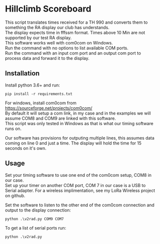# Hillclimb Scoreboard
This script translates times received for a TH 990 and converts them to something the RA display our club has understands.  
The display expects time in fffssm format. Times above 10 Min are not supported by our test RA display.  
This software works well with com0com on Windows.  
Run the command with no options to list available COM ports.  
Run the command with an input com port and an output com port to process data and forward it to the display.  

## Installation
Install python 3.6+ and run:
```
pip install -r requirements.txt
```
For windows, install com0com from https://sourceforge.net/projects/com0com/  
By default it will setup a com link, in my case and in the examples we will assume COM8 and COM9 are linked with this software.  
This script was only tested in Windows as that is what our timing software runs on.  

Our software has provisions for outputing multiple lines, this assumes data coming on line 0 and just a time. The display will hold the time for 15 seconds on it's own.

## Usage

Set your timing software to use one end of the com0com setup, COM8 in our case.  
Set up your timer on another COM port, COM 7 in our case is a USB to Serial adapter. For a wireless implimentation, see my LoRa Wireless project on github.  
  
Set the software to listen to the other end of the com0com connection and output to the display connection:  
```
python .\v2rad.py COM9 COM7
```
To get a list of serial ports run:
```
python .\v2rad.py
```